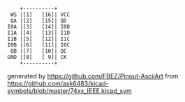 

	    +----------+
	 WS |[1]   [16]| VCC
	 QA |[2]   [15]| QD
	I0A |[3]   [14]| I0D
	I1A |[4]   [13]| I1D
	I1B |[5]   [12]| I1C
	I0B |[6]   [11]| I0C
	 QB |[7]   [10]| QC
	GND |[8]   [ 9]| CK
	    +----------+


generated by https://github.com/FBEZ/Pinout-AsciiArt from https://github.com/ask6483/kicad-symbols/blob/master/74xx_IEEE.kicad_sym